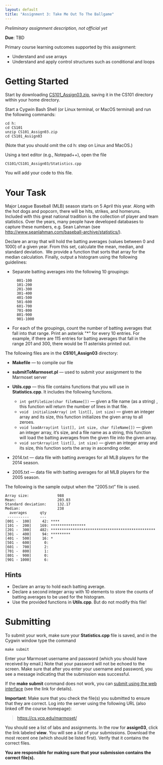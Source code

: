 ```yaml
---
layout: default
title: "Assignment 3: Take Me Out To The Ballgame"
---
```


*Preliminary assignment description, not official yet*

**Due**: TBD

Primary course learning outcomes supported by this assignment:

- Understand and use arrays
- Understand and apply control structures such as conditional and loops

# Getting Started

Start by downloading [CS101\_Assign03.zip](CS101_Assign03.zip), saving it in the CS101 directory within your home directory.

Start a Cygwin Bash Shell (or Linux terminal, or MacOS terminal) and run the following commands:

    cd h:
    cd CS101
    unzip CS101_Assign03.zip
    cd CS101_Assign03

(Note that you should omit the cd h: step on Linux and MacOS.)

Using a text editor (e.g., Notepad++), open the file 

    CS101/CS101_Assign03/Statistics.cpp

You will add your code to this file.

# Your Task

Major League Baseball (MLB) season starts on 5 April this year.   Along with the hot dogs and popcorn, there will be hits, strikes, and homeruns.  Included with this great national tradition is the collection of player and team statistics.  Over the years, many people have developed databases to capture these numbers, e.g.  Sean Lahman (see http://www.seanlahman.com/baseball-archive/statistics/).

Declare an array that will hold the batting averages (values between 0 and 1000) of a given year. From this set, calculate the mean, median, and standard deviation.  We provide a function that sorts that array for the median calculation.  Finally, output a histogram using the following guidelines:

* Separate batting averages into the following 10 groupings:

        001-100 
        101-200 
        201-300
        301-400 
        401-500 
        501-600 
        601-700
        701-800 
        801-900 
        901-1000

* For each of the groupings, count the number of batting averages that fall into that range.  Print an asterisk "\*" for every 10 entries.  For example, if there are 115 entries for batting averages that fall in the range 201 and 300, there would be 11 asterisks printed out. 

The following files are in the **CS101\_Assign03** directory:

* **Makefile**  &mdash; to compile our file
* **submitToMarmoset.pl** &mdash; used to submit your assignment to the Marmoset server
* **Utils.cpp** &mdash; this file contains functions that you will use in **Statistics.cpp**.  It includes the following functions.

  * `int getFileSize(char fileName[])` &mdash; given a file name (as a string) , this function will return the number of lines in that file.
  * `void  initializeArray( int list[], int size)` &mdash; given an integer array and its size, this function initializes the given array to all zeroes.  
  * `void loadArray(int list[], int size, char fileName[])` &mdash; given an integer array, it’s size, and a file name as a string, this function will load the batting averages from the given file into the given array.
  * `void sortArray(int list[], int size)` &mdash; given an integer array and its size, this function sorts the array in ascending order.

* 2014.txt &mdash; data file with batting averages for all MLB players for the 2014 season.
* 2005.txt &mdash; data file with batting averages for all MLB players for the 2005 season.

The following is the sample output when the “2005.txt” file is used.

    Array size:             988
    Mean:                   203.03
    Standard deviation:     132.17
    Median:                 238
      averages      qty
     ----------     ---
    [001 -  100]     42: ****
    [101 -  200]    169: ****************
    [201 -  300]    482: ************************************************
    [301 -  400]     94: *********
    [401 -  500]     16: *
    [501 -  600]      0:
    [601 -  700]      2:
    [701 -  800]      1:
    [801 -  900]      0:
    [901 - 1000]      6:

## Hints

* Declare an array to hold each batting average.
* Declare a second integer array with 10 elements to store the counts of batting averages to be used for the histogram. 
* Use the provided functions in **Utils.cpp**.  But do not modify this file!

# Submitting

To submit your work, make sure your **Statistics.cpp** file is saved, and in the Cygwin window type the command

    make submit

Enter your Marmoset username and password (which you should have received by email.) Note that your password will not be echoed to the screen. Make sure that after you enter your username and password, you see a message indicating that the submission was successful.

If the **make submit** command does not work, you can [submit using the web interface](../submitting.html) (see the link for details).

**Important**: Make sure that you check the file(s) you submitted to ensure that they are correct. Log into the server using the following URL (also linked off the course homepage):

> <https://cs.ycp.edu/marmoset/>

You should see a list of labs and assignments. In the row for **assign03**, click the link labeled **view**. You will see a list of your submissions. Download the most recent one (which should be listed first). Verify that it contains the correct files.

**You are responsible for making sure that your submission contains the correct file(s).**

<!-- vim:set wrap: ­-->
<!-- vim:set linebreak: -->
<!-- vim:set nolist: -->
